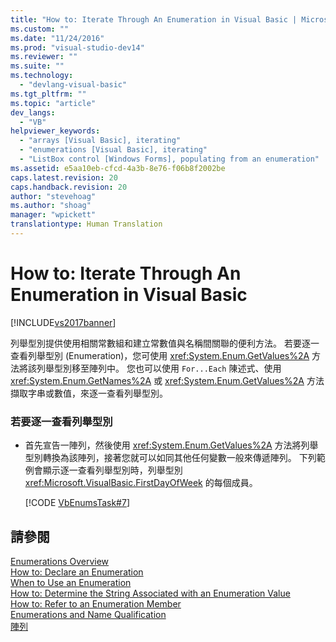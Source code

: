 ```yaml
---
title: "How to: Iterate Through An Enumeration in Visual Basic | Microsoft Docs"
ms.custom: ""
ms.date: "11/24/2016"
ms.prod: "visual-studio-dev14"
ms.reviewer: ""
ms.suite: ""
ms.technology: 
  - "devlang-visual-basic"
ms.tgt_pltfrm: ""
ms.topic: "article"
dev_langs: 
  - "VB"
helpviewer_keywords: 
  - "arrays [Visual Basic], iterating"
  - "enumerations [Visual Basic], iterating"
  - "ListBox control [Windows Forms], populating from an enumeration"
ms.assetid: e5aa10eb-cfcd-4a3b-8e76-f06b8f2002be
caps.latest.revision: 20
caps.handback.revision: 20
author: "stevehoag"
ms.author: "shoag"
manager: "wpickett"
translationtype: Human Translation
---
```

# How to: Iterate Through An Enumeration in Visual Basic
[!INCLUDE[vs2017banner](../../../../csharp/includes/vs2017banner.md)]

列舉型別提供使用相關常數組和建立常數值與名稱間關聯的便利方法。  若要逐一查看列舉型別 \(Enumeration\)，您可使用 <xref:System.Enum.GetValues%2A> 方法將該列舉型別移至陣列中。  您也可以使用 `For...Each` 陳述式、使用 <xref:System.Enum.GetNames%2A> 或 <xref:System.Enum.GetValues%2A> 方法擷取字串或數值，來逐一查看列舉型別。  
  
### 若要逐一查看列舉型別  
  
-   首先宣告一陣列，然後使用 <xref:System.Enum.GetValues%2A> 方法將列舉型別轉換為該陣列，接著您就可以如同其他任何變數一般來傳遞陣列。  下列範例會顯示逐一查看列舉型別時，列舉型別 <xref:Microsoft.VisualBasic.FirstDayOfWeek> 的每個成員。  
  
     [!CODE [VbEnumsTask#7](../CodeSnippet/VS_Snippets_VBCSharp/VbEnumsTask#7)]  
  
## 請參閱  
 [Enumerations Overview](../../../../visual-basic/programming-guide/language-features/constants-enums/enumerations-overview.md)   
 [How to: Declare an Enumeration](../../../../visual-basic/programming-guide/language-features/constants-enums/how-to-declare-enumerations.md)   
 [When to Use an Enumeration](../../../../visual-basic/programming-guide/language-features/constants-enums/when-to-use-an-enumeration.md)   
 [How to: Determine the String Associated with an Enumeration Value](../../../../visual-basic/programming-guide/language-features/constants-enums/how-to-determine-the-string-associated-with-an-enumeration-value.md)   
 [How to: Refer to an Enumeration Member](../../../../visual-basic/programming-guide/language-features/constants-enums/how-to-refer-to-an-enumeration-member.md)   
 [Enumerations and Name Qualification](../../../../visual-basic/programming-guide/language-features/constants-enums/enumerations-and-name-qualification.md)   
 [陣列](../../../../visual-basic/programming-guide/language-features/arrays/index.md)